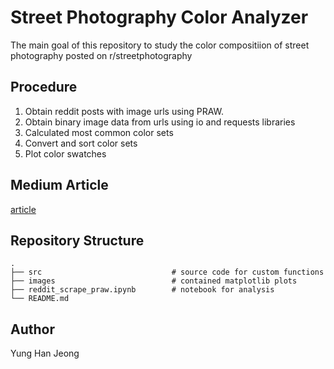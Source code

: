 # Street Photography Color Analyzer
The main goal of this repository to study the color compositiion of street photography posted on r/streetphotography

## Procedure
1. Obtain reddit posts with image urls using PRAW.
2. Obtain binary image data from urls using io and requests libraries
3. Calculated most common color sets
4. Convert and sort color sets
5. Plot color swatches

## Medium Article
[article](https://yungh-jeong.medium.com/colors-of-street-photography-from-reddit-d5f2f3253e3c?sk=ae29bc3acab69d8dece9b5934e78ecea)

## Repository Structure
    .
    ├── src                             # source code for custom functions
    ├── images                          # contained matplotlib plots  
    ├── reddit_scrape_praw.ipynb        # notebook for analysis
    └── README.md

## Author
Yung Han Jeong
